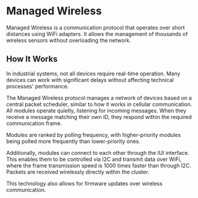 # Managed Wireless

Managed Wireless is a communication protocol that operates over short distances using WiFi adapters. It allows the management of thousands of wireless sensors without overloading the network.

## How It Works

In industrial systems, not all devices require real-time operation. Many devices can work with significant delays without affecting technical processes' performance.

The Managed Wireless protocol manages a network of devices based on a central packet scheduler, similar to how it works in cellular communication. All modules operate quietly, listening for incoming messages. When they receive a message matching their own ID, they respond within the required communication frame.

Modules are ranked by polling frequency, with higher-priority modules being polled more frequently than lower-priority ones.

Additionally, modules can connect to each other through the IUI interface. This enables them to be controlled via I2C and transmit data over WiFi, where the frame transmission speed is 1000 times faster than through I2C. Packets are received wirelessly directly within the cluster.

This technology also allows for firmware updates over wireless communication.
